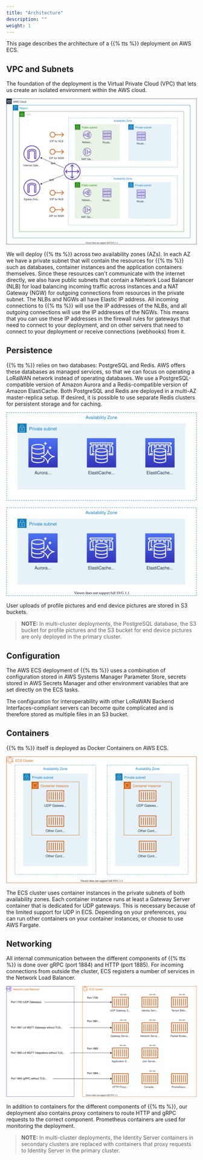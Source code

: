 ```yaml
---
title: "Architecture"
description: ""
weight: 1
---
```


This page describes the architecture of a {{% tts %}} deployment on AWS ECS.

<!--more-->

## VPC and Subnets

The foundation of the deployment is the Virtual Private Cloud (VPC) that lets us create an isolated environment within the AWS cloud.

![VPC and Subnets](aws-vpc.svg)

We will deploy {{% tts %}} across two availability zones (AZs). In each AZ we have a private subnet that will contain the resources for {{% tts %}} such as databases, container instances and the application containers themselves. Since these resources can't communicate with the internet directly, we also have public subnets that contain a Network Load Balancer (NLB) for load balancing incoming traffic across instances and a NAT Gateway (NGW) for outgoing connections from resources in the private subnet. The NLBs and NGWs all have Elastic IP address. All incoming connections to {{% tts %}} will use the IP addresses of the NLBs, and all outgoing connections will use the IP addresses of the NGWs. This means that you can use these IP addresses in the firewall rules for gateways that need to connect to your deployment, and on other servers that need to connect to your deployment or receive connections (webhooks) from it.

## Persistence

{{% tts %}} relies on two databases: PostgreSQL and Redis. AWS offers these databases as managed services, so that we can focus on operating a LoRaWAN network instead of operating databases. We use a PostgreSQL-compatible version of Amazon Aurora and a Redis-compatible version of Amazon ElastiCache. Both PostgreSQL and Redis are deployed in a multi-AZ master-replica setup. If desired, it is possible to use separate Redis clusters for persistent storage and for caching.

![Databases](aws-databases.svg)

User uploads of profile pictures and end device pictures are stored in S3 buckets.

> **NOTE:** In multi-cluster deployments, the PostgreSQL database, the S3 bucket for profile pictures and the S3 bucket for end device pictures are only deployed in the primary cluster.

## Configuration

The AWS ECS deployment of {{% tts %}} uses a combination of configuration stored in AWS Systems Manager Parameter Store, secrets stored in AWS Secrets Manager and other environment variables that are set directly on the ECS tasks.

The configuration for interoperability with other LoRaWAN Backend Interfaces-compliant servers can become quite complicated and is therefore stored as multiple files in an S3 bucket.

## Containers

{{% tts %}} itself is deployed as Docker Containers on AWS ECS.

![ECS Cluster](aws-ecs.svg)

The ECS cluster uses container instances in the private subnets of both availability zones. Each container instance runs at least a Gateway Server container that is dedicated for UDP gateways. This is necessary because of the limited support for UDP in ECS. Depending on your preferences, you can run other containers on your container instances, or choose to use AWS Fargate.

## Networking

All internal communication between the different components of {{% tts %}} is done over gRPC (port 1884) and HTTP (port 1885). For incoming connections from outside the cluster, ECS registers a number of services in the Network Load Balancer.

![ECS Containers](aws-ecs-containers.svg)

In addition to containers for the different components of {{% tts %}}, our deployment also contains proxy containers to route HTTP and gRPC requests to the correct component. Prometheus containers are used for monitoring the deployment.

> **NOTE:** In multi-cluster deployments, the Identity Server containers in secondary clusters are replaced with containers that proxy requests to Identity Server in the primary cluster.
